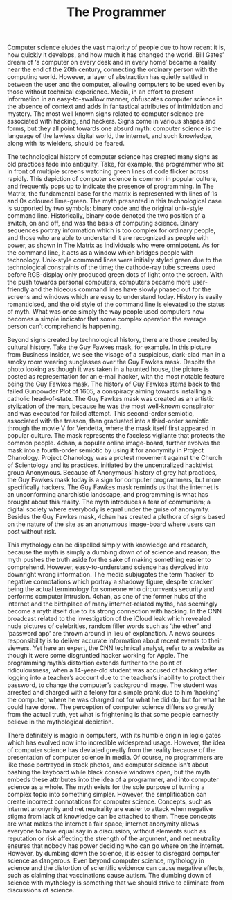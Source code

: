 ﻿---
layout: post
title: The Programmer
---

Computer science eludes the vast majority of people due to how recent it is, how quickly it develops, and how much it has changed the world. Bill Gates’ dream of ‘a computer on every desk and in every home’ became a reality near the end of the 20th century, connecting the ordinary person with the computing world. However, a layer of abstraction has quietly settled in between the user and the computer, allowing computers to be used even by those without technical experience. Media, in an effort to present information in an easy-to-swallow manner, obfuscates computer science in the absence of context and adds in fantastical attributes of intimidation and mystery. The most well known signs related to computer science are associated with hacking, and hackers. Signs come in various shapes and forms, but they all point towards one absurd myth: computer science is the language of the lawless digital world, the internet, and such knowledge, along with its wielders, should be feared.

The technological history of computer science has created many signs as old practices fade into antiquity. Take, for example, the programmer who sit in front of multiple screens watching green lines of code flicker across rapidly. This depiction of computer science is common in popular culture, and frequently pops up to indicate the presence of programming. In The Matrix, the fundamental base for the matrix is represented with lines of 1s and 0s coloured lime-green. The myth presented in this technological case is supported by two symbols: binary code and the original unix-style command line. Historically, binary code denoted the two position of a switch, on and off, and was the basis of computing science. Binary sequences portray information which is too complex for ordinary people, and those who are able to understand it are recognized as people with power, as shown in The Matrix as individuals who were omnipotent. As for the command line, it acts as a window which bridges people with technology. Unix-style command lines were initially styled green due to the technological constraints of the time; the cathode-ray tube screens used before RGB-display only produced green dots of light onto the screen. With the push towards personal computers, computers became more user-friendly and the hideous command lines have slowly phased out for the screens and windows which are easy to understand today. History is easily romanticised, and the old style of the command line is elevated to the status of myth. What was once simply the way people used computers now becomes a simple indicator that some complex operation the average person can’t comprehend is happening.

Beyond signs created by technological history, there are those created by cultural history. Take the Guy Fawkes mask, for example. In this picture from Business Insider, we see the visage of a suspicious, dark-clad man in a smoky room wearing sunglasses over the Guy Fawkes mask. Despite the photo looking as though it was taken in a haunted house, the picture is posted as representation for an e-mail hacker, with the most notable feature being the Guy Fawkes mask. The history of Guy Fawkes stems back to the failed Gunpowder Plot of 1605, a conspiracy aiming towards installing a catholic head-of-state. The Guy Fawkes mask was created as an artistic stylization of the man, because he was the most well-known conspirator and was executed for failed attempt. This second-order semiotic, associated with the treason, then graduated into a third-order semiotic through the movie V for Vendetta, where the mask itself first appeared in popular culture. The mask represents the faceless vigilante that protects the common people. 4chan, a popular online image-board, further evolves the mask into a fourth-order semiotic by using it for anonymity in Project Chanology. Project Chanology was a protest movement against the Church of Scientology and its practices, initiated by the uncentralized hacktivist group Anonymous. Because of Anonymous’ history of grey hat practices, the Guy Fawkes mask today is a sign for computer programmers, but more specifically hackers. The Guy Fawkes mask reminds us that the internet is an unconforming anarchistic landscape, and programming is what has brought about this reality. The myth introduces a fear of communism; a digital society where everybody is equal under the guise of anonymity. Besides the Guy Fawkes mask, 4chan has created a plethora of signs based on the nature of the site as an anonymous image-board where users can post without risk.

This mythology can be dispelled simply with knowledge and research, because the myth is simply a dumbing down of of science and reason; the myth pushes the truth aside for the sake of making something easier to comprehend. However, easy-to-understand science has devolved into downright wrong information. The media subjugates the term ‘hacker’ to negative connotations which portray a shadowy figure, despite ‘cracker’ being the actual terminology for someone who circumvents security and performs computer intrusion. 4chan, as one of the former hubs of the internet and the birthplace of many internet-related myths, has seemingly become a myth itself due to its strong connection with hacking. In the CNN broadcast related to the investigation of the iCloud leak which revealed nude pictures of celebrities, random filler words such as ‘the ether’ and ‘password app’ are thrown around in lieu of explanation. A news sources responsibility is to deliver accurate information about recent events to their viewers. Yet here an expert, the CNN technical analyst, refer to a website as though it were some disgruntled hacker working for Apple. The programming myth’s distortion extends further to the point of ridiculousness, when a 14-year-old student was accused of hacking after logging into a teacher’s account due to the teacher’s inability to protect their password, to change the computer’s background image. The student was arrested and charged with a felony for a simple prank due to him ‘hacking’ the computer, where he was charged not for what he did do, but for what he could have done.. The perception of computer science differs so greatly from the actual truth, yet what is frightening is that some people earnestly believe in the mythological depiction.
        
There definitely is magic in computers, with its humble origin in logic gates which has evolved now into incredible widespread usage. However, the idea of computer science has deviated greatly from the reality because of the presentation of computer science in media. Of course, no programmers are like those portrayed in stock photos, and computer science isn’t about bashing the keyboard while black console windows open, but the myth embeds these attributes into the idea of a programmer, and into computer science as a whole. The myth exists for the sole purpose of turning a complex topic into something simpler. However, the simplification can create incorrect connotations for computer science. Concepts, such as internet anonymity and net neutrality are easier to attack when negative stigma from lack of knowledge can be attached to them. These concepts are what makes the internet a fair space; internet anonymity allows everyone to have equal say in a discussion, without elements such as reputation or risk affecting the strength of the argument, and net neutrality ensures that nobody has power deciding who can go where on the internet. However, by dumbing down the science, it is easier to disregard computer science as dangerous. Even beyond computer science, mythology in science and the distortion of scientific evidence can cause negative effects, such as claiming that vaccinations cause autism. The dumbing down of science with mythology is something that we should strive to eliminate from discussions of science.